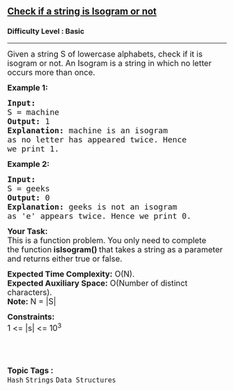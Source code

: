 <h2><a href="https://practice.geeksforgeeks.org/problems/check-if-a-string-is-isogram-or-not-1587115620/1">Check if a string is Isogram or not</a></h2><h3>Difficulty Level : Basic</h3><hr><div class="problems_problem_content__Xm_eO"><p><span style="font-size:18px">Given a string&nbsp;S&nbsp;of lowercase alphabets, check if it is isogram or not. An Isogram is a string in which no letter occurs more than once.</span></p>

<p><span style="font-size:18px"><strong>Example 1:</strong></span></p>

<pre><span style="font-size:18px"><strong>Input:
</strong>S = machine
<strong>Output: </strong>1<strong>
Explanation: </strong>machine is an isogram
as no letter has appeared twice. Hence
we print 1.<strong>
</strong></span></pre>

<p><span style="font-size:18px"><strong>Example 2:</strong></span></p>

<pre><span style="font-size:18px"><strong>Input:
</strong>S = geeks
<strong>Output: </strong>0<strong>
Explanation: </strong>geeks is not an isogram
as 'e' appears twice. Hence we print 0.</span></pre>

<p><span style="font-size:18px"><strong>Your Task:</strong><br>
This is a function problem. You only need to complete the&nbsp;function<strong> isIsogram()&nbsp;</strong>that takes&nbsp;a string as a parameter and returns&nbsp;either&nbsp;true or false.</span></p>

<p><span style="font-size:18px"><strong>Expected Time Complexity:</strong>&nbsp;O(N).<br>
<strong>Expected Auxiliary Space:</strong>&nbsp;O(Number of distinct characters).<br>
<strong>Note:</strong> N = |S|</span></p>

<p><span style="font-size:18px"><strong>Constraints:</strong><br>
1 &lt;= |s| &lt;= 10<sup>3</sup></span></p>

<p>&nbsp;</p>
</div><br><p><span style=font-size:18px><strong>Topic Tags : </strong><br><code>Hash</code>&nbsp;<code>Strings</code>&nbsp;<code>Data Structures</code>&nbsp;